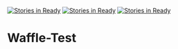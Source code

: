 [![Stories in Ready](https://badge.waffle.io/Kerma0/waffle-test.png?label=ready&title=Ready)](https://waffle.io/Kerma0/waffle-test)
[![Stories in Ready](https://badge.waffle.io/Mockwire/waffle-test.png?label=ready&title=Ready)](https://waffle.io/Mockwire/waffle-test)
[![Stories in Ready](https://badge.waffle.io/A-gen/waffle-test.png?label=ready&title=Ready)](https://waffle.io/A-gen/waffle-test)
# Waffle-Test
